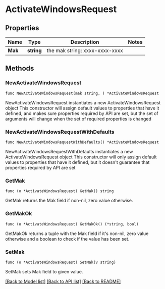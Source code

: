 # ActivateWindowsRequest

## Properties

Name | Type | Description | Notes
------------ | ------------- | ------------- | -------------
**Mak** | **string** | the mak string: xxxx-xxxx-xxxx | 

## Methods

### NewActivateWindowsRequest

`func NewActivateWindowsRequest(mak string, ) *ActivateWindowsRequest`

NewActivateWindowsRequest instantiates a new ActivateWindowsRequest object
This constructor will assign default values to properties that have it defined,
and makes sure properties required by API are set, but the set of arguments
will change when the set of required properties is changed

### NewActivateWindowsRequestWithDefaults

`func NewActivateWindowsRequestWithDefaults() *ActivateWindowsRequest`

NewActivateWindowsRequestWithDefaults instantiates a new ActivateWindowsRequest object
This constructor will only assign default values to properties that have it defined,
but it doesn't guarantee that properties required by API are set

### GetMak

`func (o *ActivateWindowsRequest) GetMak() string`

GetMak returns the Mak field if non-nil, zero value otherwise.

### GetMakOk

`func (o *ActivateWindowsRequest) GetMakOk() (*string, bool)`

GetMakOk returns a tuple with the Mak field if it's non-nil, zero value otherwise
and a boolean to check if the value has been set.

### SetMak

`func (o *ActivateWindowsRequest) SetMak(v string)`

SetMak sets Mak field to given value.



[[Back to Model list]](../README.md#documentation-for-models) [[Back to API list]](../README.md#documentation-for-api-endpoints) [[Back to README]](../README.md)


